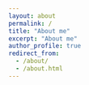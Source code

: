 ```yaml
---
layout: about
permalink: /
title: "About me"
excerpt: "About me"
author_profile: true
redirect_from: 
  - /about/
  - /about.html
---
```


<!-- I am currently a second year undergraduate student at the [Hong Kong University of Science and Technology](https://www.ust.hk/) studying Computer Science. I was born in Taipei, Taiwan, but later moved to Shanghai when I was six, where I completed high school and the [IB program](https://www.ibo.org/). 

Studying in university now, I am also simulaneously working at the [Center for AI Research](https://caire.ust.hk/) supervised by [Prof. Pascale Fung](https://pascale.home.ece.ust.hk/). My research interests primarily lie in Natural Language Processing using deep learning approaches. 

Previously I was exposed to a wide variety of skills as I took part in various kinds of projects. I am skilled in building responsive websites, Android apps, and recently became interested in machine learning and deep learning. Check out my [Projects](/projects/) page to see what I contributed to before. Besides academics and research, I also have an entrepreneurial mindset, enjoy playing around with fashion, and modelling once in a while! -->
